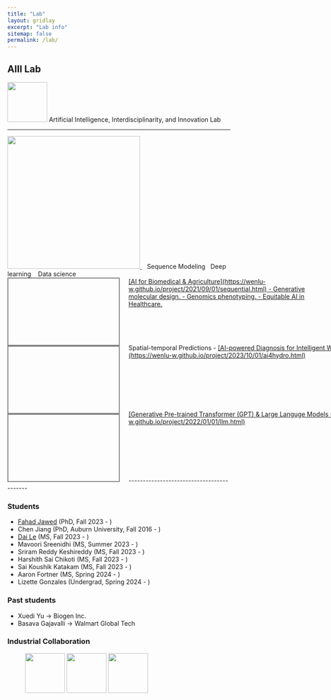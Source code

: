```yaml
---
title: "Lab"
layout: gridlay
excerpt: "Lab info"
sitemap: false
permalink: /lab/
---
```


## AIII Lab
<img src="{{ site.url }}{{ site.baseurl }}/images/biogen.jpeg" style="width: 90px; box-shadow: none">  Artificial Intelligence, Interdisciplinarity, and Innovation Lab

------------------------------------------
<a href="https://wenlu-w.github.io/">
        <img src="{{ site.url }}{{ site.baseurl }}/images/AIserver.jpeg" style="width: 300px; box-shadow: none">
</a>&nbsp;&nbsp; Sequence Modeling &nbsp;&nbsp;Deep learning &nbsp;&nbsp; Data science

<div style="width: 100%;">
<div style="float: left; margin-right: 20px; height: 150px; width: 250px; border: 2px solid gray; background-image: url({{ site.url }}{{ site.baseurl }}/images/advremoval.png);background-position: center center; background-repeat: no-repeat; background-size: 100% 100%;"> 
</div>
<div style="height: 150px; width: 700px;"> 
  <ins>[AI for Biomedical & Agriculture](https://wenlu-w.github.io/project/2021/09/01/sequential.html)<ins>
- Generative molecular design. 
- Genomics phenotyping. 
- Equitable AI in Healthcare. 
</div>
</div>
<div style="width: 100%;">
<div style="float: left; margin-right: 20px; height: 150px; width: 250px; border: 2px solid gray; background-image: url({{ site.url }}{{ site.baseurl }}/images/water.png);background-position: center center; background-repeat: no-repeat; background-size: 100% 100%;"> 
</div>
<div style="height: 150px; width: 1000px;"> 
  Spatial-temporal Predictions
  - <ins>[AI-powered Diagnosis for Intelligent Wastewater Infrastructure Management](https://wenlu-w.github.io/project/2023/10/01/ai4hydro.html)</ins>
</div>
</div>
<div style="width: 100%;">
<div style="float: left; margin-right: 20px; height: 150px; width: 250px; border: 2px solid gray; background-image: url({{ site.url }}{{ site.baseurl }}/images/nlidb.png);background-position: center center; background-repeat: no-repeat; background-size: 100% 100%;"> 
</div>
<div style="height: 150px; width: 1000px;"> 
  <ins>[Generative Pre-trained Transformer (GPT) & Large Languge Models (LLM)](https://wenlu-w.github.io/project/2022/01/01/llm.html)</ins>
</div>
</div>
------------------------------------------

### Students

- [Fahad Jawed]() (PhD, Fall 2023 - )
- Chen Jiang (PhD, Auburn University, Fall 2016 - )
- [Dai Le]() (MS, Fall 2023 - )
- Mavoori Sreenidhi (MS, Summer 2023 - )
- Sriram Reddy Keshireddy (MS, Fall 2023 - )
- Harshith Sai Chikoti (MS, Fall 2023 - ) 
- Sai Koushik Katakam (MS, Fall 2023 - )
- Aaron Fortner (MS, Spring 2024 - )
- Lizette Gonzales (Undergrad, Spring 2024 - )


### Past students
- Xuedi Yu -> Biogen Inc.
- Basava Gajavalli -> Walmart Global Tech


### Industrial Collaboration

<left><figure class="third">
  <img src="{{ site.url }}{{ site.baseurl }}/images/biogen.jpeg" style="width: 90px; box-shadow: none">
  <img src="{{ site.url }}{{ site.baseurl }}/images/instacart.png" style="width: 90px; box-shadow: none">
  <img src="{{ site.url }}{{ site.baseurl }}/images/wework.png" style="width: 90px; box-shadow: none">
</figure></left>








